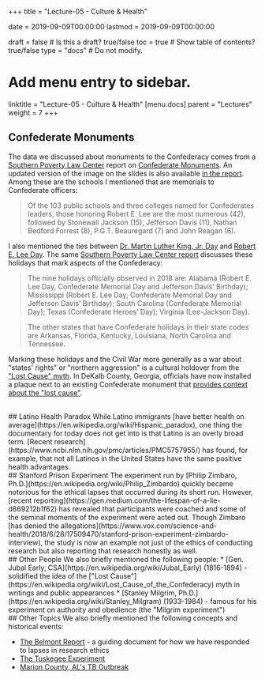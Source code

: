 +++
title = "Lecture-05 - Culture & Health"

date = 2019-09-09T00:00:00
lastmod = 2019-09-09T00:00:00

draft = false  # Is this a draft? true/false
toc = true  # Show table of contents? true/false
type = "docs"  # Do not modify.

# Add menu entry to sidebar.
linktitle = "Lecture-05 - Culture & Health"
[menu.docs]
  parent = "Lectures"
  weight = 7
+++

## Confederate Monuments
The data we discussed about monuments to the Confederacy comes from a [Southern Poverty Law Center](https://www.splcenter.org/) report on [Confederate Monuments](https://www.splcenter.org/20190201/whose-heritage-public-symbols-confederacy). An updated version of the image on the slides is also available [in the report](https://www.splcenter.org/sites/default/files/com_whose_heritage_timeline_print.pdf). Among these are the schools I mentioned that are memorials to Confederate officers:

> Of the 103 public schools and three colleges named for Confederates leaders, those honoring Robert E. Lee are the most numerous (42), followed by Stonewall Jackson (15), Jefferson Davis (11), Nathan Bedford Forrest (8), P.G.T. Beauregard (7) and John Reagan (6).

I also mentioned the ties between [Dr. Martin Luther King, Jr. Day](https://en.wikipedia.org/wiki/Martin_Luther_King_Jr._Day) and [Robert E. Lee Day](https://en.wikipedia.org/wiki/Robert_E._Lee_Day). The same [Southern Poverty Law Center report](https://www.splcenter.org/20190201/whose-heritage-public-symbols-confederacy) discusses these holidays that mark aspects of the Confederacy:

> The nine holidays officially observed in 2018 are: Alabama (Robert E. Lee Day, Confederate Memorial Day and Jefferson Davis’ Birthday); Mississippi (Robert E. Lee Day, Confederate Memorial Day and Jefferson Davis’ Birthday); South Carolina (Confederate Memorial Day); Texas (Confederate Heroes’ Day); Virginia (Lee-Jackson Day).

> The other states that have Confederate holidays in their state codes are Arkansas, Florida, Kentucky, Louisiana, North Carolina and Tennessee.

Marking these holidays and the Civil War more generally as a war about "states' rights" or "northern aggression" is a cultural holdover from the ["Lost Cause" myth](https://en.wikipedia.org/wiki/Lost_Cause_of_the_Confederacy). In DeKalb County, Georgia, officials have now installed a plaque next to an existing Confederate monument that [provides context about the "lost cause"](https://www.ajc.com/news/local/marker-supplies-historical-context-for-dekalb-confederate-monument/3mGyZ6ITzCEGVgz785O1zJ/?fbclid=IwAR0iRmJHE3WtLX7J17OJ6bcAplgrcn9eROfsmUCavlBsxp7fex-moAizXMw#).

<br>
## Latino Health Paradox
While Latino immigrants [have better health on average](https://en.wikipedia.org/wiki/Hispanic_paradox), one thing the documentary for today does not get into is that Latino is an overly broad term. [Recent research](https://www.ncbi.nlm.nih.gov/pmc/articles/PMC5757955/) has found, for example, that not all Latinos in the United States have the same positive health advantages.

<br>
## Stanford Prison Experiment
The experiment run by [Philip Zimbaro, Ph.D.](https://en.wikipedia.org/wiki/Philip_Zimbardo) quickly became notorious for the ethical lapses that occurred during its short run. However, [recent reporting](https://gen.medium.com/the-lifespan-of-a-lie-d869212b1f62) has revealed that participants were coached and some of the seminal moments of the experiment were acted out. Though Zimbaro [has denied the allegations](https://www.vox.com/science-and-health/2018/6/28/17509470/stanford-prison-experiment-zimbardo-interview), the study is now an example not just of the ethics of conducting research but also reporting that research honestly as well.

<br>
## Other People
We also briefly mentioned the following people:
* [Gen. Jubal Early, CSA](https://en.wikipedia.org/wiki/Jubal_Early) (1816-1894) - solidified the idea of the ["Lost Cause"](https://en.wikipedia.org/wiki/Lost_Cause_of_the_Confederacy) myth in writings and public appearances 
* [Stanley Milgrim, Ph.D.](https://en.wikipedia.org/wiki/Stanley_Milgram) (1933-1984) - famous for his experiment on authority and obedience (the "Milgrim experiment")

<br>
## Other Topics
We also briefly mentioned the following concepts and historical events:

* [The Belmont Report](https://www.hhs.gov/ohrp/regulations-and-policy/belmont-report/index.html) - a guiding document for how we have responded to lapses in research ethics
* [The Tuskegee Experiment](https://en.wikipedia.org/wiki/Tuskegee_syphilis_experiment)
* [Marion County, AL's TB Outbreak](https://www.hsph.harvard.edu/ecpe/tuberculosis-in-rural-america-what-tuberculosis-in-marion-al-tells-us/)